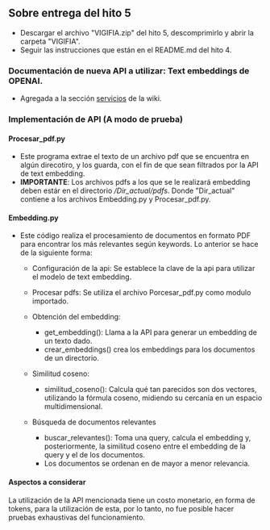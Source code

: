 ## Sobre entrega del hito 5

* Descargar el archivo "VIGIFIA.zip" del hito 5, descomprimirlo y abrir la carpeta "VIGIFIA".
* Seguir las instrucciones que están en el README.md del hito 4.

### Documentación de nueva API a utilizar: Text embeddings de OPENAI.
* Agregada a la sección [servicios](https://github.com/ElGatoIlluminati/GRUPO10-2024-PROYINF/wiki/servicios) de la wiki.

### Implementación de API (A modo de prueba)

#### **Procesar_pdf.py**
* Este programa extrae el texto de un archivo pdf que se encuentra en algún direcotiro, y los guarda, con el fin de que sean filtrados por la API de text embedding.
* **IMPORTANTE**: Los archivos pdfs a los que se le realizará embedding deben estár en el directorio */Dir_actual/pdfs*. Donde "Dir_actual" contiene a los archivos Embedding.py y Procesar_pdf.py.

#### Embedding.py
* Este código realiza el procesamiento de documentos en formato PDF para encontrar los más relevantes según keywords. Lo anterior se hace de la siguiente forma:
  
  * Configuración de la api: Se establece la clave de la api para utilizar el modelo de text embedding.
  * Procesar pdfs: Se utiliza el archivo Porcesar_pdf.py como modulo importado.
  * Obtención del embedding:
    * get_embedding(): Llama a la API para generar un embedding de un texto dado.
    * crear_embeddings() crea los embeddings para los documentos de un directorio.
      
  * Similitud coseno:
    * similitud_coseno(): Calcula qué tan parecidos son dos vectores, utilizando la fórmula coseno, midiendo su cercanía en un espacio multidimensional.
  * Búsqueda de documentos relevantes
    * buscar_relevantes(): Toma una query, calcula el embedding y, posteriormente, la   similitud coseno entre el embedding de la query y el de los documentos.
    * Los documentos se ordenan en de mayor a menor relevancia.
 
#### Aspectos a considerar
La utilización de la API mencionada tiene un costo monetario, en forma de tokens, para la utilización de esta, por lo tanto, no fue posible hacer pruebas exhaustivas del funcionamiento.



